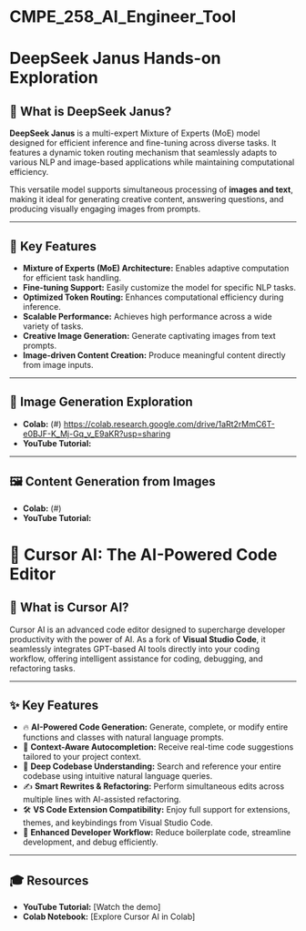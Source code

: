 # CMPE_258_AI_Engineer_Tool
# DeepSeek Janus Hands-on Exploration  

## 🧐 What is DeepSeek Janus?  
**DeepSeek Janus** is a multi-expert Mixture of Experts (MoE) model designed for efficient inference and fine-tuning across diverse tasks. It features a dynamic token routing mechanism that seamlessly adapts to various NLP and image-based applications while maintaining computational efficiency.  

This versatile model supports simultaneous processing of **images and text**, making it ideal for generating creative content, answering questions, and producing visually engaging images from prompts.  

---

## 🔑 Key Features  
- **Mixture of Experts (MoE) Architecture:** Enables adaptive computation for efficient task handling.  
- **Fine-tuning Support:** Easily customize the model for specific NLP tasks.  
- **Optimized Token Routing:** Enhances computational efficiency during inference.  
- **Scalable Performance:** Achieves high performance across a wide variety of tasks.  
- **Creative Image Generation:** Generate captivating images from text prompts.  
- **Image-driven Content Creation:** Produce meaningful content directly from image inputs.  

---

## 🎨 Image Generation Exploration  
- **Colab:** (#) https://colab.research.google.com/drive/1aRt2rMmC6T-e0BJF-K_Mj-Gq_v_E9aKR?usp=sharing
- **YouTube Tutorial:**   

---

## 🖼️ Content Generation from Images  
- **Colab:** (#)  
- **YouTube Tutorial:**   


# 🚀 Cursor AI: The AI-Powered Code Editor  

## 🧐 What is Cursor AI?  
Cursor AI is an advanced code editor designed to supercharge developer productivity with the power of AI. As a fork of **Visual Studio Code**, it seamlessly integrates GPT-based AI tools directly into your coding workflow, offering intelligent assistance for coding, debugging, and refactoring tasks.  

---

## ✨ Key Features  

- 🔥 **AI-Powered Code Generation:** Generate, complete, or modify entire functions and classes with natural language prompts.  
- 🧠 **Context-Aware Autocompletion:** Receive real-time code suggestions tailored to your project context.  
- 📂 **Deep Codebase Understanding:** Search and reference your entire codebase using intuitive natural language queries.  
- ✍️ **Smart Rewrites & Refactoring:** Perform simultaneous edits across multiple lines with AI-assisted refactoring.  
- 🛠️ **VS Code Extension Compatibility:** Enjoy full support for extensions, themes, and keybindings from Visual Studio Code.  
- 🚀 **Enhanced Developer Workflow:** Reduce boilerplate code, streamline development, and debug efficiently.  

---

## 🎓 Resources  
- **YouTube Tutorial:** [Watch the demo]  
- **Colab Notebook:** [Explore Cursor AI in Colab]  
